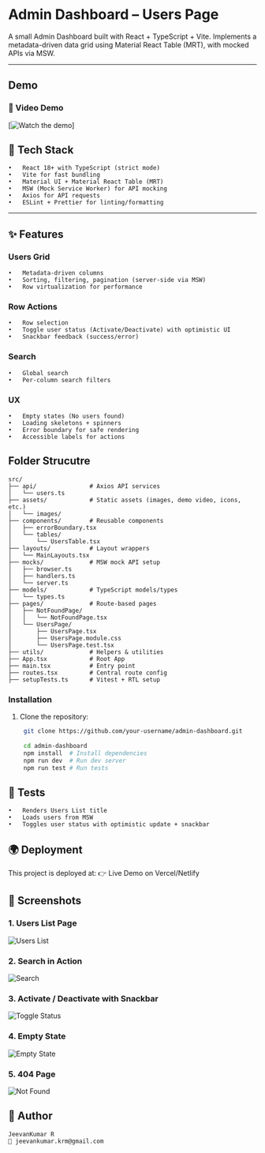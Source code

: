 
# Admin Dashboard – Users Page

A small Admin Dashboard built with React + TypeScript + Vite.
Implements a metadata-driven data grid using Material React Table (MRT), with mocked APIs via MSW.

---

## Demo

### 🎥 Video Demo  
[![Watch the demo](https://github.com/user-attachments/assets/34298c55-27a3-49d8-abdc-559646563ebd)]


## 🚀 Tech Stack

	•	React 18+ with TypeScript (strict mode)
	•	Vite for fast bundling
	•	Material UI + Material React Table (MRT)
	•	MSW (Mock Service Worker) for API mocking
	•	Axios for API requests
	•	ESLint + Prettier for linting/formatting

---

## ✨ Features

### Users Grid
	•	Metadata-driven columns
	•	Sorting, filtering, pagination (server-side via MSW)
	•	Row virtualization for performance

### Row Actions
	•	Row selection
	•	Toggle user status (Activate/Deactivate) with optimistic UI
	•	Snackbar feedback (success/error)
### Search
	•	Global search
	•	Per-column search filters
### 	UX
	•	Empty states (No users found)
	•	Loading skeletons + spinners
	•	Error boundary for safe rendering
	•	Accessible labels for actions


## Folder Strucutre 

```
src/
├── api/               # Axios API services
│   └── users.ts
├── assets/            # Static assets (images, demo video, icons, etc.)
│   └── images/
├── components/        # Reusable components
│   ├── errorBoundary.tsx
│   └── tables/
│       └── UsersTable.tsx
├── layouts/           # Layout wrappers
│   └── MainLayouts.tsx
├── mocks/             # MSW mock API setup
│   ├── browser.ts
│   ├── handlers.ts
│   └── server.ts
├── models/            # TypeScript models/types
│   └── types.ts
├── pages/             # Route-based pages
│   ├── NotFoundPage/
│   │   └── NotFoundPage.tsx
│   └── UsersPage/
│       ├── UsersPage.tsx
│       ├── UsersPage.module.css
│       └── UsersPage.test.tsx
├── utils/             # Helpers & utilities
├── App.tsx            # Root App
├── main.tsx           # Entry point
├── routes.tsx         # Central route config
├── setupTests.ts      # Vitest + RTL setup

```
### Installation
1. Clone the repository:
   ```bash
    git clone https://github.com/your-username/admin-dashboard.git
    
    cd admin-dashboard
    npm install  # Install dependencies
    npm run dev  # Run dev server
    npm run test # Run tests


## 🧪 Tests
	•	Renders Users List title
	•	Loads users from MSW
	•	Toggles user status with optimistic update + snackbar

## 🌍 Deployment

  This project is deployed at:
  👉 Live Demo on Vercel/Netlify

## 📸 Screenshots
### 1. Users List Page

![Users List](./src/assets/images/users-list.png)

### 2. Search in Action
![Search](./src/assets/images/search.png)

### 3. Activate / Deactivate with Snackbar
![Toggle Status](./src/assets/images/toggle-status.png)

### 4. Empty State
![Empty State](./src/assets/images/empty-state.png)

### 5. 404 Page
![Not Found](./src/assets/images/404.png)

## 👤 Author

```
JeevanKumar R
📧 jeevankumar.krm@gmail.com
```
